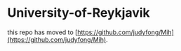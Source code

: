 # University-of-Reykjavik
this repo has moved to [https://github.com/judyfong/Mih](https://github.com/judyfong/Mih).
